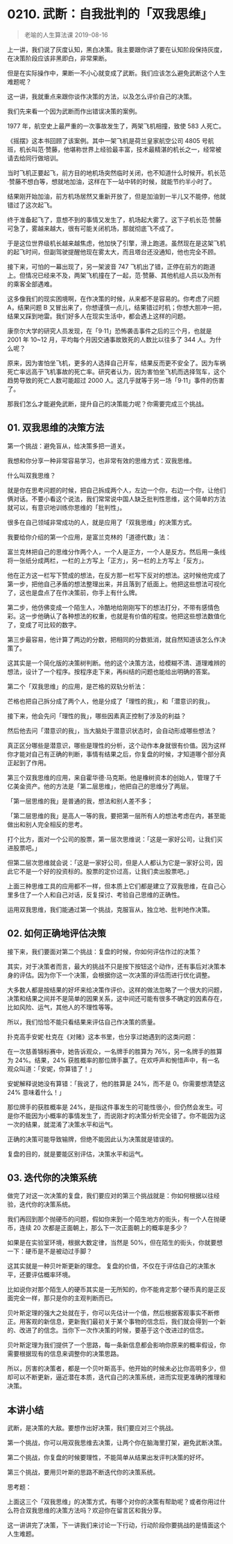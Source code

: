 # 0210. 武断：自我批判的「双我思维」
> 老喻的人生算法课
2019-08-16

上一讲，我们说了灰度认知，黑白决策。我主要跟你讲了要在认知阶段保持灰度，在决策阶段应该非黑即白，非常果断。

但是在实际操作中，果断一不小心就变成了武断。我们应该怎么避免武断这个人生难题呢？

这一讲，我就重点来跟你谈作决策的方法，以及怎么评价自己的决策。

我们先来看一个因为武断而作出错误决策的案例。

1977 年，航空史上最严重的一次事故发生了，两架飞机相撞，致使 583 人死亡。

《摇摆》这本书回顾了该案例。其中一架飞机是荷兰皇家航空公司 4805 号航班，机长叫范·赞藤，他堪称世界上经验最丰富，技术最精湛的机长之一，经常被请去给同行做培训。

当时飞机正要起飞，前方目的地机场突然临时关闭，也不知道什么时候开。机长范·赞藤不想白等，想就地加油，这样在下一站中转的时候，就能节约半小时了。

结果刚开始加油，前方机场居然又重新开放了，但是加油到一半儿又不能停，他就错过了这次起飞。

终于准备起飞了，意想不到的事情又发生了，机场起大雾了。这下子机长范·赞藤可急了，雾越来越大，很有可能关闭机场，那就彻底飞不成了。

于是这位世界级机长越来越焦虑，他加快了引擎，滑上跑道。虽然现在是这架飞机的起飞时间，但副驾驶提醒他现在雾太大，而且塔台还没通知，他也完全不顾。

接下来，可怕的一幕出现了，另一架波音 747 飞机出了错，正停在前方的跑道上。但情况已经来不及，两架飞机撞在了一起，范·赞藤、其他机组人员以及所有的乘客全部遇难。

这多像我们的现实困境啊，在作决策的时候，从来都不是容易的。你考虑了问题 A，结果问题 B 又冒出来了，你想谨慎一点儿，结果错过时机；你想大胆冲一把，结果又踩到地雷。我们好多人在现实生活中，都会遇上这样的问题。

康奈尔大学的研究人员发现，在「9·11」恐怖袭击事件之后的三个月，也就是 2001 年 10~12 月，平均每个月因交通事故致死的人数比以往多了 344 人。为什么呢？

原来，因为害怕坐飞机，更多的人选择自己开车，结果反而更不安全了。因为车祸死亡率远高于飞机事故的死亡率。研究者认为，因为害怕坐飞机而选择驾车，这个趋势导致的死亡人数可能超过 2000 人。这几乎就等于另一场「9·11」事件的伤害了。

那我们怎么才能避免武断，提升自己的决策能力呢？你需要完成三个挑战。

## 01. 双我思维的决策方法

第一个挑战：避免盲从，给决策多把一道关。

我想和你分享一种非常容易学习，也非常有效的思维方式：双我思维。

什么叫双我思维？

就是你在思考问题的时候，把自己拆成两个人，左边一个你，右边一个你，让他们俩对话。不要小看这个说法，我们常常说中国人缺乏批判性思维，这个简单的方法就可以，有意识地训练你思维的「批判性」。

很多在自己领域非常成功的人，就是应用了「双我思维」的决策方式。

我要给你介绍的第一个应用，是富兰克林的「道德代数」法：

富兰克林把自己的思维分作两个人，一个人是正方，一个人是反方。然后用一条线将一张纸分成两栏，一栏的上方写上「正方」，另一栏的上方写上「反方」。

他在正方这一栏写下赞成的想法，在反方那一栏写下反对的想法。这时候他完成了第一步，把他自己矛盾的想法整理出来，并且落到了纸面上。他把这些想法可视化了，这也是盘点了在作决策前，你手上有什么牌。

第二步，他仿佛变成一个陌生人，冷酷地给刚刚写下的想法打分，不带有感情色彩。这一步他确认了各种想法的权重，也就是有价值的程度。他把这些想法数值化了，变成了可比较的数字。

第三步最容易，他计算了两边的分数，把相同的分数抵消，就自然知道该怎么作决策了。

这其实是一个简化版的决策树判断。他的这个决策方法，给模糊不清、道理难辨的想法，设计了一个程序。按程序走下来，再纠结的问题也能给出明确的答案。

第二个「双我思维」的应用，是芒格的双轨分析法：

芒格也把自己拆分成了两个人，他是分成了「理性的我」，和「潜意识的我」。

接下来，他会先问「理性的我」，哪些因素真正控制了涉及的利益？

然后他去问「潜意识的我」，当大脑处于潜意识状态时，会自动形成哪些想法？

真正区分哪些是潜意识，哪些是理性的分析，这个动作本身就很有价值。因为这样你才能对自己有正确的判断，事情有结果之后，你复盘的时候，才知道哪个部分真正起到了作用。

第三个双我思维的应用，来自霍华德·马克斯。他是橡树资本的创始人，管理了千亿美金资产。他的方法是「第二层思维」，他把自己的思维分了两层。

「第一层思维的我」是普通的我，想法和别人差不多；

「第二层思维的我」是高人一等的我，要把第一层所有人的想法考虑在内，甚至能做出和别人完全相反的思考。

打个比方，面对一个公司的股票，第一层次思维说：「这是一家好公司，让我们买进股票吧。」

但第二层次思维就会说：「这是一家好公司，但是人人都认为它是一家好公司，因此它不是一个好的投资标的。股票的定价过高，让我们卖出股票吧。」

上面三种思维工具的应用都不一样，但本质上它们都是建立了双我思维，在自己心里多住了一个人和自己对话，反复探讨、考验自己思维的正确性。

运用双我思维，我们能通过第一个挑战，克服盲从，独立地、批判地作决策。

## 02. 如何正确地评估决策

接下来，我们要面对第二个挑战：复盘的时候，你如何评估作过的决策？

其实，对于决策者而言，最大的挑战不只是按下按钮这个动作，还有事后对决策本身的评估。因为你下一个决策，会根据你这一次决策的评估而进行优化调整。

大多数人都是按结果的好坏来给决策作评价。这样的做法忽略了一个很大的问题，决策和结果之间并不是简单的因果关系，这中间还可能有很多不确定的因素存在，比如风险、运气，其他人的不理性等等。

所以，我们恰恰不能只看结果来评估自己作决策的质量。

扑克高手安妮·杜克在《对赌》这本书里，也分享过她遇到的这类问题：

在一次慈善锦标赛中，她告诉观众，一名牌手的胜算为 76%，另一名牌手的胜算为 24%。结果，24% 获胜概率的那位牌手赢了。在欢呼声和惋惜声中，有一名观众叫道：「安妮，你算错了！」

安妮解释说她没有算错：「我说了，他的胜算是 24%，而不是 0。你需要想清楚这 24% 意味着什么！」

那位牌手的获胜概率是 24%，是指这件事发生的可能性很小，但仍然会发生。可是你不能因为小概率的事情发生了，而说刚才的决策分析完全错了。你不能因为这一次的结果，就混淆了决策水平和运气。

正确的决策可能导致输牌，但绝不能因此认为决策就是错误的。

复盘的目的，就是要能区别评估，决策水平和运气。

## 03. 迭代你的决策系统

做完了对这一次决策的复盘，我们要应对的第三个挑战就是：你如何根据以往经验，迭代你的决策系统。

我们再回到那个抛硬币的问题，假如你来到一个陌生地方的街头，有一个人在抛硬币，连续 20 次都是正面朝上，那么下一次正面朝上的概率是多少？

如果是在实验室环境，根据大数定律，当然是 50%，但在陌生的街头，你就要想一下：硬币是不是被动过手脚？

这其实就是一种贝叶斯更新的理念。 复盘的价值，不仅在于评估自己的决策水平，还要评估概率环境。

比如说你对那个陌生人的硬币其实是一无所知的，你不能肯定那个硬币真的是正反面完全一样，那只是你的主观判断而已。

贝叶斯定理的强大之处就在于，你可以先估计一个值，然后根据客观事实不断修正。用客观的新信息，更新我们最初关于某个事物的信念后，我们就会得到一个新的、改进了的信念。当你下一次作决策的时候，要基于这个改进过的信念。

贝叶斯定理为我们提供了一个思路，每一条新信息都会影响你原来的概率假设，你需要根据现有的信息来调整你的决策思路。

所以，厉害的决策者，都是一个贝叶斯高手。他开始的时候未必比你高明多少，但却可以不断更新，逼近潜在本质，迭代自己的决策系统，进而实现更准确的推理和决策。

## 本讲小结

武断，是决策的大敌。要想作出好决策，我们要应对三个挑战。

第一个挑战，你可以用双我思维去决策，让两个你在脑海里打架，避免武断决策。

第二个挑战，你复盘的时候要理性，不能简单从结果出发评判决策的好坏。

第三个挑战，要用贝叶斯的思路不断迭代你的决策系统。

思考题：

上面这三个「双我思维」的决策方式，有哪个对你的决策有帮助呢？或者你用过什么符合双我思维的决策方法吗？欢迎你在留言区和我分享。

这一讲讲完了决策，下一讲我们来讨论一下行动，行动阶段你要挑战的是情面这个人生难题。

